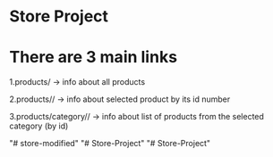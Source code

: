 <h1> Store Project </h1>
<h1> There are 3 main links </h1>
<p> 1.products/ -> info about all products </p>
<p> 2.products/<int:product_id>/ -> info about selected product by its id number</p>
<p> 3.products/category/<int:category_id>/ -> info about list of products from the selected category (by id)</p>"# store-modified" 
"# Store-Project" 
"# Store-Project" 
